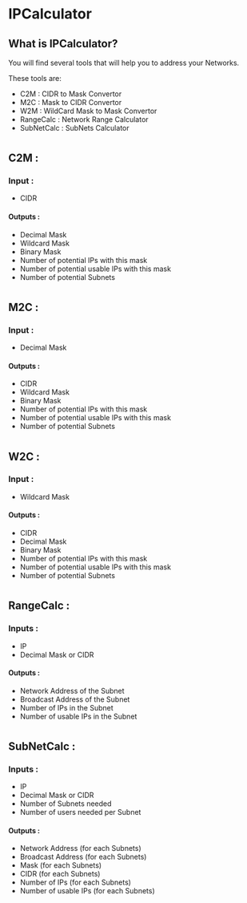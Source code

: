 # IPCalculator

## What is IPCalculator? 
You will find several tools that will help you to address your Networks.   

These tools are:
* C2M : CIDR to Mask Convertor
* M2C : Mask to CIDR Convertor
* W2M : WildCard Mask to Mask Convertor
* RangeCalc : Network Range Calculator
* SubNetCalc : SubNets Calculator

# 
## C2M :
### Input : 
* CIDR
#### Outputs : 
* Decimal Mask
* Wildcard Mask
* Binary Mask
* Number of potential IPs with this mask
* Number of potential usable IPs with this mask
* Number of potential Subnets 

# 
## M2C :
### Input : 
* Decimal Mask
#### Outputs : 
* CIDR
* Wildcard Mask
* Binary Mask
* Number of potential IPs with this mask
* Number of potential usable IPs with this mask
* Number of potential Subnets 

# 
## W2C :
### Input : 
* Wildcard Mask
#### Outputs : 
* CIDR
* Decimal Mask
* Binary Mask
* Number of potential IPs with this mask
* Number of potential usable IPs with this mask
* Number of potential Subnets 

# 
## RangeCalc :
### Inputs : 
* IP
* Decimal Mask or CIDR
#### Outputs : 
* Network Address of the Subnet
* Broadcast Address of the Subnet
* Number of IPs in the Subnet
* Number of usable IPs in the Subnet

# 
## SubNetCalc :
### Inputs : 
* IP
* Decimal Mask or CIDR
* Number of Subnets needed
* Number of users needed per Subnet
#### Outputs : 
* Network Address (for each Subnets)
* Broadcast Address (for each Subnets)
* Mask (for each Subnets)
* CIDR (for each Subnets)
* Number of IPs (for each Subnets)
* Number of usable IPs (for each Subnets)
